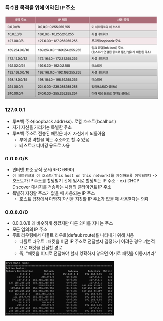 
### 특수한 목적을 위해 예약된 IP 주소

![](../../README_resources/Pasted%20image%2020251006203417.png)

### 127.0.0.1
- 루프백 주소(loopback address). 로컬 호스트(localhost)
- 자기 자신을 가리키는 특별한 주소
- 루프백 주소로 전송된 패킷은 자기 자신에게 되돌아옴
	- 부메랑 역할을 하는 주소라고 할 수 있음
	- 테스트나 디버깅 용도로 사용

### 0.0.0.0/8
- 인터넷 표준 공식 문서(RFC 6890)
- `이 네트워크의 이 호스트(This host on this network)를 지칭하도록 예약되었다`
	-> 호스트가 IP 주소를 할당받기 전에 임시로 할당되는 IP 주소
		- ex) DHCP Discover 메시지를 전송하는 시점의 클라이언트 IP 주소
- 특별히 지칭할 주소가 없을 때 사용되는 IP 주소
	- 호스트 입장에서 마땅히 자신을 지칭할 IP 주소가 없을 때 사용한다는 의미

### 0.0.0.0/0
- 0.0.0.0/8 과 비슷하게 생겼지만 다른 의미를 지니는 주소
- 모든 임의의 IP 주소
- 주로 라우팅에서 디폴트 라우트(default route)를 나타내기 위해 사용
	- 디폴트 라우트 :  패킷을 어떤 IP 주소로 전달할지 결정하기 어려운 경우 기본적으로 패킷을 전달할 경로
	- 즉, "패킷을 어디로 전달해야 할지 명확하지 않으면 여기로 패킷을 이동시켜라"

![](../../README_resources/Pasted%20image%2020251006205828.png)



